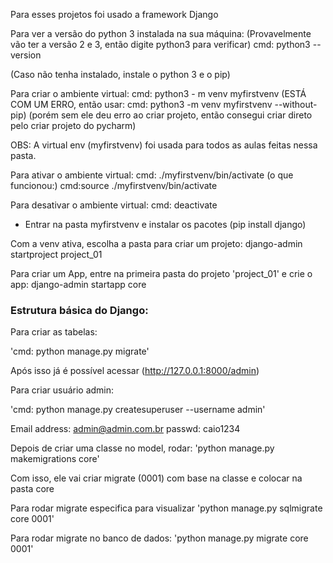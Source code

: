 Para esses projetos foi usado a framework Django

Para ver a versão do python 3 instalada na sua máquina:
(Provavelmente vão ter a versão 2 e 3, então digite python3 
para verificar)
cmd: python3 --version

(Caso não tenha instalado, instale o python 3 e o pip)


Para criar o ambiente virtual:
cmd: python3 - m venv myfirstvenv
(ESTÁ COM UM ERRO, então usar:
cmd: python3 -m venv myfirstvenv --without-pip)
(porém sem ele deu erro ao criar projeto, então consegui criar direto pelo criar projeto do pycharm)




OBS: A virtual env (myfirstvenv) foi usada para todos as aulas 
feitas nessa pasta.

Para ativar o ambiente virtual:
cmd: ./myfirstvenv/bin/activate
(o que funcionou:)
cmd:source ./myfirstvenv/bin/activate

Para desativar o ambiente virtual:
cmd: deactivate


 - Entrar na pasta myfirstvenv e instalar os pacotes 
 (pip install django)

Com a venv ativa, escolha a pasta para criar um projeto:
django-admin startproject project_01

Para criar um App, entre na primeira pasta do projeto 'project_01' e crie o app:
django-admin startapp core



### Estrutura básica do Django:

Para criar as tabelas:

'cmd: python manage.py migrate'

Após isso já é possível acessar (http://127.0.0.1:8000/admin)


Para criar usuário admin:

'cmd: python manage.py createsuperuser --username admin'

Email address: admin@admin.com.br
passwd: caio1234


Depois de criar uma classe no model, rodar:
'python manage.py makemigrations core'

Com isso, ele vai criar migrate (0001) com base na classe e colocar na pasta core

Para rodar migrate especifica para visualizar
'python manage.py sqlmigrate core 0001'

Para rodar migrate no banco de dados:
'python manage.py migrate core 0001'


